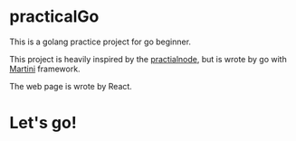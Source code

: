# practicalGo
This is a golang practice project for go beginner.

This project is heavily inspired by the [practialnode](https://github.com/azat-co/practicalnode), but is wrote by go with [Martini](https://github.com/go-martini/martini) framework. 

The web page is wrote by React.

# Let's go!
